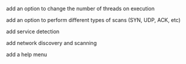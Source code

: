 add an option to change the number of threads on execution 

add an option to perform different types of scans (SYN, UDP, ACK, etc)

add service detection

add network discovery and scanning

add a help menu
